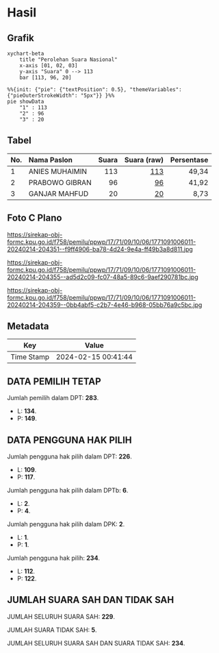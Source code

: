 # Hasil

## Grafik

```mermaid
xychart-beta
    title "Perolehan Suara Nasional"
    x-axis [01, 02, 03]
    y-axis "Suara" 0 --> 113
    bar [113, 96, 20]
```

```mermaid
%%{init: {"pie": {"textPosition": 0.5}, "themeVariables": {"pieOuterStrokeWidth": "5px"}} }%%
pie showData
    "1" : 113
    "2" : 96
    "3" : 20
```

## Tabel

| No. | Nama Paslon    | Suara | Suara (raw) | Persentase |
|:--- |:-------------- | -----:| -----------:| ----------:|
| 1   | ANIES MUHAIMIN | 113   | [113][p-1]  | 49,34      |
| 2   | PRABOWO GIBRAN | 96    | [96][p-2]   | 41,92      |
| 3   | GANJAR MAHFUD  | 20    | [20][p-3]   | 8,73       |


[p-1]: https://github.com/gigit-pemilu/pemilu-2024/blob/main/pilpres/hitung-suara/sub/17-bengkulu/sub/71-kota-bengkulu/sub/09-singaran-pati/sub/1006-lingkar-timur/sub/011-tps/sub/paslon-1.txt
[p-2]: https://github.com/gigit-pemilu/pemilu-2024/blob/main/pilpres/hitung-suara/sub/17-bengkulu/sub/71-kota-bengkulu/sub/09-singaran-pati/sub/1006-lingkar-timur/sub/011-tps/sub/paslon-2.txt
[p-3]: https://github.com/gigit-pemilu/pemilu-2024/blob/main/pilpres/hitung-suara/sub/17-bengkulu/sub/71-kota-bengkulu/sub/09-singaran-pati/sub/1006-lingkar-timur/sub/011-tps/sub/paslon-3.txt

## Foto C Plano

https://sirekap-obj-formc.kpu.go.id/f758/pemilu/ppwp/17/71/09/10/06/1771091006011-20240214-204351--f9ff4906-ba78-4d24-9e4a-ff49b3a8d811.jpg

https://sirekap-obj-formc.kpu.go.id/f758/pemilu/ppwp/17/71/09/10/06/1771091006011-20240214-204355--ad5d2c09-fc07-48a5-89c6-9aef290781bc.jpg

https://sirekap-obj-formc.kpu.go.id/f758/pemilu/ppwp/17/71/09/10/06/1771091006011-20240214-204359--0bb4abf5-c2b7-4e46-b968-05bb76a9c5bc.jpg


## Metadata

| Key        | Value               |
| ---------- | ------------------- |
| Time Stamp | 2024-02-15 00:41:44 |


## DATA PEMILIH TETAP

Jumlah pemilih dalam DPT: **283**.
 * L: **134**.
 * P: **149**.

## DATA PENGGUNA HAK PILIH

Jumlah pengguna hak pilih dalam DPT: **226**.
 * L: **109**.
 * P: **117**.

Jumlah pengguna hak pilih dalam DPTb: **6**.
 * L: **2**.
 * P: **4**.

Jumlah pengguna hak pilih dalam DPK: **2**.
 * L: **1**.
 * P: **1**.

Jumlah pengguna hak pilih: **234**.
 * L: **112**.
 * P: **122**.

## JUMLAH SUARA SAH DAN TIDAK SAH

JUMLAH SELURUH SUARA SAH: **229**.

JUMLAH SUARA TIDAK SAH: **5**.

JUMLAH SELURUH SUARA SAH DAN SUARA TIDAK SAH: **234**.


